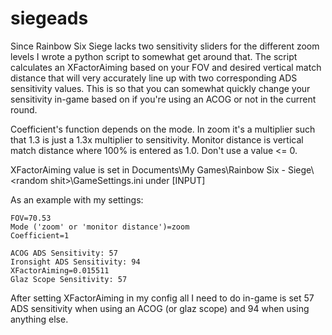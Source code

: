 # siegeads

Since Rainbow Six Siege lacks two sensitivity sliders for the different zoom levels I wrote a python script to somewhat get around that. The script calculates an XFactorAiming based on your FOV and desired vertical match distance that will very accurately line up with two corresponding ADS sensitivity values. This is so that you can somewhat quickly change your sensitivity in-game based on if you're using an ACOG or not in the current round.

Coefficient's function depends on the mode. In zoom it's a multiplier such that 1.3 is just a 1.3x multiplier to sensitivity. Monitor distance is vertical match distance where 100% is entered as 1.0. Don't use a value <= 0.

XFactorAiming value is set in Documents\\My Games\\Rainbow Six - Siege\\\<random shit\>\\GameSettings.ini under \[INPUT\]

As an example with my settings:

    FOV=70.53
    Mode ('zoom' or 'monitor distance')=zoom
    Coefficient=1

    ACOG ADS Sensitivity: 57
    Ironsight ADS Sensitivity: 94
    XFactorAiming=0.015511
    Glaz Scope Sensitivity: 57
    
After setting XFactorAiming in my config all I need to do in-game is set 57 ADS sensitivity when using an ACOG (or glaz scope) and 94 when using anything else.

